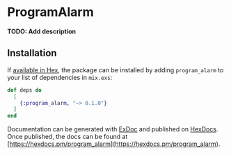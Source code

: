 # ProgramAlarm

**TODO: Add description**

## Installation

If [available in Hex](https://hex.pm/docs/publish), the package can be installed
by adding `program_alarm` to your list of dependencies in `mix.exs`:

```elixir
def deps do
  [
    {:program_alarm, "~> 0.1.0"}
  ]
end
```

Documentation can be generated with [ExDoc](https://github.com/elixir-lang/ex_doc)
and published on [HexDocs](https://hexdocs.pm). Once published, the docs can
be found at [https://hexdocs.pm/program_alarm](https://hexdocs.pm/program_alarm).

